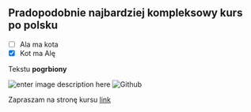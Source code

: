## Pradopodobnie najbardziej kompleksowy kurs po polsku


- [ ] Ala ma kota
- [x] Kot ma Alę

Tekstu **pogrbiony**


![enter image description here](https://img.shields.io/badge/Git-F05032.svg?style=for-the-badge&logo=Git&logoColor=white) ![Github](https://img.shields.io/badge/GitHub-181717.svg?style=for-the-badge&logo=GitHub&logoColor=white)

Zapraszam na stronę kursu [link](https://www.onet.pl/)

<!--
**PremGorecki/PremGorecki** is a ✨ _special_ ✨ repository because its `README.md` (this file) appears on your GitHub profile.

Here are some ideas to get you started:

- 🔭 I’m currently working on ...
- 🌱 I’m currently learning ...
- 👯 I’m looking to collaborate on ...
- 🤔 I’m looking for help with ...
- 💬 Ask me about ...
- 📫 How to reach me: ...
- 😄 Pronouns: ...
- ⚡ Fun fact: ...
-->
